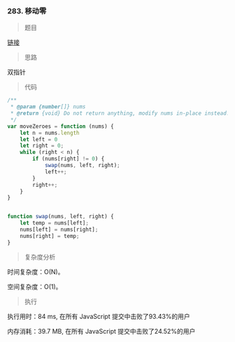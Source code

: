 ### 283. 移动零

> 题目

[链接](https://leetcode-cn.com/problems/move-zeroes/)

> 思路

双指针

> 代码

```js
/**
 * @param {number[]} nums
 * @return {void} Do not return anything, modify nums in-place instead.
 */
var moveZeroes = function (nums) {
    let n = nums.length
    let left = 0
    let right = 0;
    while (right < n) {
        if (nums[right] != 0) {
            swap(nums, left, right);
            left++;
        }
        right++;
    }
}


function swap(nums, left, right) {
    let temp = nums[left];
    nums[left] = nums[right];
    nums[right] = temp;
}
```

> 复杂度分析

时间复杂度：O(N)。

空间复杂度：O(1)。

> 执行

执行用时：84 ms, 在所有 JavaScript 提交中击败了93.43%的用户

内存消耗：39.7 MB, 在所有 JavaScript 提交中击败了24.52%的用户